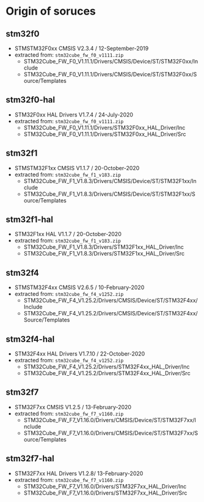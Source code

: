 # Origin of soruces

## stm32f0

- STMSTM32F0xx CMSIS V2.3.4 / 12-September-2019
- extracted from: `stm32cube_fw_f0_v1111.zip`
  - STM32Cube_FW_F0_V1.11.1/Drivers/CMSIS/Device/ST/STM32F0xx/Include
  - STM32Cube_FW_F0_V1.11.1/Drivers/CMSIS/Device/ST/STM32F0xx/Source/Templates

## stm32f0-hal

- STM32F0xx HAL Drivers V1.7.4 / 24-July-2020
- extracted from: `stm32cube_fw_f0_v1111.zip`
  - STM32Cube_FW_F0_V1.11.1/Drivers/STM32F0xx_HAL_Driver/Inc
  - STM32Cube_FW_F0_V1.11.1/Drivers/STM32F0xx_HAL_Driver/Src

## stm32f1

- STMSTM32F1xx CMSIS V1.1.7 / 20-October-2020
- extracted from: `stm32cube_fw_f1_v183.zip`
  - STM32Cube_FW_F1_V1.8.3/Drivers/CMSIS/Device/ST/STM32F1xx/Include
  - STM32Cube_FW_F1_V1.8.3/Drivers/CMSIS/Device/ST/STM32F1xx/Source/Templates

## stm32f1-hal

- STM32F1xx HAL V1.1.7 / 20-October-2020
- extracted from: `stm32cube_fw_f1_v183.zip`
  - STM32Cube_FW_F1_V1.8.3/Drivers/STM32F1xx_HAL_Driver/Inc
  - STM32Cube_FW_F1_V1.8.3/Drivers/STM32F1xx_HAL_Driver/Src

## stm32f4

- STMSTM32F4xx CMSIS V2.6.5 / 10-February-2020
- extracted from: `stm32cube_fw_f4_v1252.zip`
  - STM32Cube_FW_F4_V1.25.2/Drivers/CMSIS/Device/ST/STM32F4xx/Include
  - STM32Cube_FW_F4_V1.25.2/Drivers/CMSIS/Device/ST/STM32F4xx/Source/Templates

## stm32f4-hal

- STM32F4xx HAL Drivers V1.7.10 / 22-October-2020
- extracted from: `stm32cube_fw_f4_v1252.zip`
  - STM32Cube_FW_F4_V1.25.2/Drivers/STM32F4xx_HAL_Driver/Inc
  - STM32Cube_FW_F4_V1.25.2/Drivers/STM32F4xx_HAL_Driver/Src

## stm32f7

- STM32F7xx CMSIS V1.2.5 / 13-February-2020
- extracted from: `stm32cube_fw_f7_v1160.zip`
  - STM32Cube_FW_F7_V1.16.0/Drivers/CMSIS/Device/ST/STM32F7xx/Include
  - STM32Cube_FW_F7_V1.16.0/Drivers/CMSIS/Device/ST/STM32F7xx/Source/Templates

## stm32f7-hal

- STM32F7xx HAL Drivers V1.2.8/ 13-February-2020
- extracted from: `stm32cube_fw_f7_v1160.zip`
  - STM32Cube_FW_F7_V1.16.0/Drivers/STM32F7xx_HAL_Driver/Inc
  - STM32Cube_FW_F7_V1.16.0/Drivers/STM32F7xx_HAL_Driver/Src
